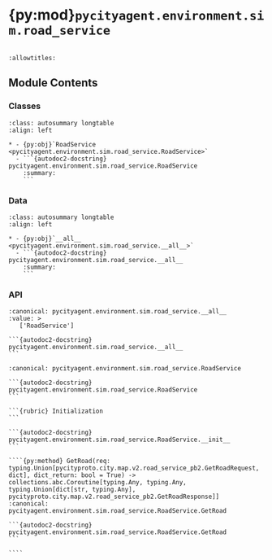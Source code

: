 # {py:mod}`pycityagent.environment.sim.road_service`

```{py:module} pycityagent.environment.sim.road_service
```

```{autodoc2-docstring} pycityagent.environment.sim.road_service
:allowtitles:
```

## Module Contents

### Classes

````{list-table}
:class: autosummary longtable
:align: left

* - {py:obj}`RoadService <pycityagent.environment.sim.road_service.RoadService>`
  - ```{autodoc2-docstring} pycityagent.environment.sim.road_service.RoadService
    :summary:
    ```
````

### Data

````{list-table}
:class: autosummary longtable
:align: left

* - {py:obj}`__all__ <pycityagent.environment.sim.road_service.__all__>`
  - ```{autodoc2-docstring} pycityagent.environment.sim.road_service.__all__
    :summary:
    ```
````

### API

````{py:data} __all__
:canonical: pycityagent.environment.sim.road_service.__all__
:value: >
   ['RoadService']

```{autodoc2-docstring} pycityagent.environment.sim.road_service.__all__
```

````

`````{py:class} RoadService(aio_channel: grpc.aio.Channel)
:canonical: pycityagent.environment.sim.road_service.RoadService

```{autodoc2-docstring} pycityagent.environment.sim.road_service.RoadService
```

```{rubric} Initialization
```

```{autodoc2-docstring} pycityagent.environment.sim.road_service.RoadService.__init__
```

````{py:method} GetRoad(req: typing.Union[pycityproto.city.map.v2.road_service_pb2.GetRoadRequest, dict], dict_return: bool = True) -> collections.abc.Coroutine[typing.Any, typing.Any, typing.Union[dict[str, typing.Any], pycityproto.city.map.v2.road_service_pb2.GetRoadResponse]]
:canonical: pycityagent.environment.sim.road_service.RoadService.GetRoad

```{autodoc2-docstring} pycityagent.environment.sim.road_service.RoadService.GetRoad
```

````

`````
